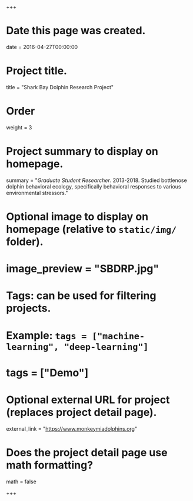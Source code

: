 +++
# Date this page was created.
date = 2016-04-27T00:00:00

# Project title.
title = "Shark Bay Dolphin Research Project"

# Order
weight = 3

# Project summary to display on homepage.
summary = "*Graduate Student Researcher*. 2013-2018. Studied bottlenose dolphin behavioral ecology, specifically behavioral responses to various environmental stressors."

# Optional image to display on homepage (relative to `static/img/` folder).
# image_preview = "SBDRP.jpg"

# Tags: can be used for filtering projects.
# Example: `tags = ["machine-learning", "deep-learning"]`
# tags = ["Demo"]

# Optional external URL for project (replaces project detail page).
external_link = "https://www.monkeymiadolphins.org"

# Does the project detail page use math formatting?
math = false

+++

